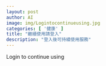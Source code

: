 ```yaml
---
layout: post
author: AI
image: img/Logintocontinueusing.jpg
categories: [ '健康' ]
title: "繼續使用請登入"
description: "登入後可持續使用服務"
---
```

Login to continue using